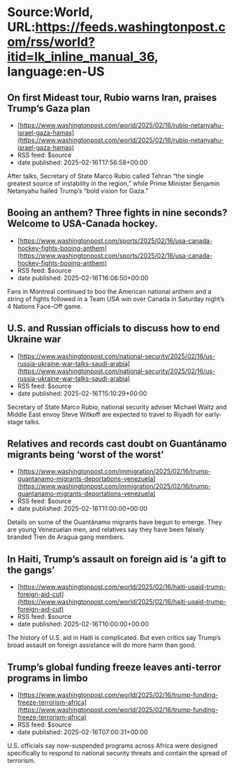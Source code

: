 # Source:World, URL:https://feeds.washingtonpost.com/rss/world?itid=lk_inline_manual_36, language:en-US

## On first Mideast tour, Rubio warns Iran, praises Trump’s Gaza plan
 - [https://www.washingtonpost.com/world/2025/02/16/rubio-netanyahu-israel-gaza-hamas](https://www.washingtonpost.com/world/2025/02/16/rubio-netanyahu-israel-gaza-hamas)
 - RSS feed: $source
 - date published: 2025-02-16T17:56:58+00:00

After  talks, Secretary of State Marco Rubio called Tehran “the single greatest source of instability in the region,” while Prime Minister Benjamin Netanyahu hailed Trump’s “bold vision for Gaza.”

## Booing an anthem? Three fights in nine seconds? Welcome to USA-Canada hockey.
 - [https://www.washingtonpost.com/sports/2025/02/16/usa-canada-hockey-fights-booing-anthem](https://www.washingtonpost.com/sports/2025/02/16/usa-canada-hockey-fights-booing-anthem)
 - RSS feed: $source
 - date published: 2025-02-16T16:08:50+00:00

Fans in Montreal continued to boo the American national anthem and a string of fights followed in a Team USA win over Canada in Saturday night’s 4 Nations Face-Off game.

## U.S. and Russian officials to discuss how to end Ukraine war
 - [https://www.washingtonpost.com/national-security/2025/02/16/us-russia-ukraine-war-talks-saudi-arabia](https://www.washingtonpost.com/national-security/2025/02/16/us-russia-ukraine-war-talks-saudi-arabia)
 - RSS feed: $source
 - date published: 2025-02-16T15:10:29+00:00

Secretary of State Marco Rubio, national security adviser Michael Waltz and Middle East envoy Steve Witkoff are expected to travel to Riyadh for early-stage talks.

## Relatives and records cast doubt on Guantánamo migrants being ‘worst of the worst’
 - [https://www.washingtonpost.com/immigration/2025/02/16/trump-guantanamo-migrants-deportations-venezuela](https://www.washingtonpost.com/immigration/2025/02/16/trump-guantanamo-migrants-deportations-venezuela)
 - RSS feed: $source
 - date published: 2025-02-16T11:00:00+00:00

Details on some of the Guantánamo migrants have begun to emerge. They are young Venezuelan men, and relatives say they have been falsely branded Tren de Aragua gang members.

## In Haiti, Trump’s assault on foreign aid is ‘a gift to the gangs’
 - [https://www.washingtonpost.com/world/2025/02/16/haiti-usaid-trump-foreign-aid-cut](https://www.washingtonpost.com/world/2025/02/16/haiti-usaid-trump-foreign-aid-cut)
 - RSS feed: $source
 - date published: 2025-02-16T10:00:00+00:00

The history of U.S. aid in Haiti is complicated. But even critics say Trump’s broad assault on foreign assistance will do more harm than good.

## Trump’s global funding freeze leaves anti-terror programs in limbo
 - [https://www.washingtonpost.com/world/2025/02/16/trump-funding-freeze-terrorism-africa](https://www.washingtonpost.com/world/2025/02/16/trump-funding-freeze-terrorism-africa)
 - RSS feed: $source
 - date published: 2025-02-16T07:00:31+00:00

U.S. officials say now-suspended programs across Africa were designed specifically to respond to national security threats and contain the spread of terrorism.

